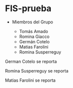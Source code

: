 # FIS-prueba


* Miembros del Grupo

    * Tomás Amado
    * Romina Giacco
    * Germán Cotelo
    * Matias Farolini
    * Romina Susperreguy

German Cotelo se reporta

Romina Susperreguy se reporta 

Matias Farolini se reporta

